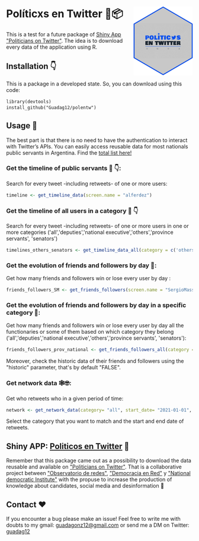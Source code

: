 <!-- README.md is generated from README.Rmd. Please edit that file -->

# Políticxs en Twitter 🔷📦 <img src="man/figures/logo.png" width="160px" align="right" />

This is a test for a future package of [Shiny App "Politicians on Twitter"](https://oderedes.shinyapps.io/politicosentwitter/). The idea is to download every data of the application using R.

<!-- Use twitter from R. Get started by reading `vignette("rtweet")`. -->


## Installation 👇

This is a package in a developed state. So, you can download using this code:

``` 
library(devtools)
install_github("Guadag12/polentw")
```
## Usage 🌟

The best part is that there is no need to have the authentication to interact with Twitter’s APIs. You can easily access reusable data for most nationals public servants in Argentina. Find the [total list here!](https://github.com/Guadag12/polentw/raw/master1/data/data_politicos.rda)

### Get the timeline of public servants 🤳 👇: 

Search for every tweet -including retweets- of one or more users:

``` r
timeline <- get_timeline_data(screen.name = "alferdez")
```

### Get the timeline of all users in a category 🤳 👇

Search for every tweet -including retweets- of one or more users in one or more categories ('all','deputies','national executive','others','province servants', 'senators')

``` r
timelines_others_senators <- get_timeline_data_all(category = c('others','senators'))
```

### Get the evolution of friends and followers by day 👥:

Get how many friends and followers win or lose every user by day :

``` r
friends_followers_SM <- get_friends_followers(screen.name = "SergioMassa")
```

### Get the evolution of friends and followers by day in a specific category 👥:

Get how many friends and followers win or lose every user by day all the functionaries or some of them based on which category they belong ('all','deputies','national executive','others','province servants', 'senators'):

``` r
friends_followers_prov_national <- get_friends_followers_all(category = c('province servants','national executive' ),  historic = FALSE)
```

Moreover, check the historic data of their friends and followers using the "historic" parameter, that's by default "FALSE".


### Get network data 🕸🤓:

Get who retweets who in a given period of time:

``` r
network <- get_network_data(category= "all", start_date= "2021-01-01", end_date = "2021-03-31")
```

Select the category that you want to match and the start and end date of retweets.


## Shiny APP: [Politicos en Twitter](https://oderedes.shinyapps.io/politicosentwitter/) 🔷

Remember that this package came out as a possibility to download the data reusable and available on ["Politicians on Twitter"](https://oderedes.shinyapps.io/politicosentwitter/). That is a collaborative project between ["Observatorio de redes"](https://twitter.com/O_de_R), ["Democracia en Red"](https://twitter.com/fundacionDER) y ["National democratic Institute"](https://twitter.com/NDI) with the propuse to increase the production of knowledge about candidates, social media and desinformation 🙌


## Contact ❤️

If you encounter a bug please make an issue! Feel free to write me with doubts to my gmail: guadagonz12@gmail.com or send me a DM on Twitter: [guadag12](https://twitter.com/guadag12) 
